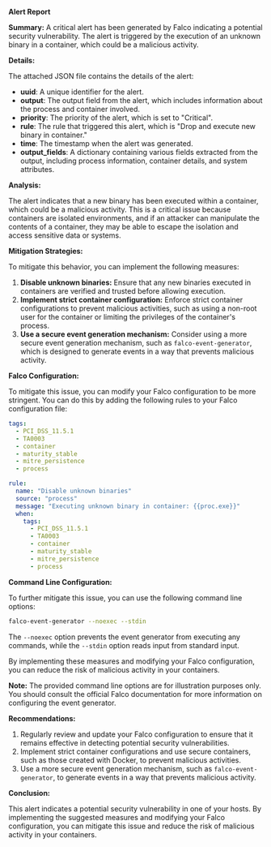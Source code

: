 **Alert Report**

**Summary:**
A critical alert has been generated by Falco indicating a potential security vulnerability. The alert is triggered by the execution of an unknown binary in a container, which could be a malicious activity.

**Details:**

The attached JSON file contains the details of the alert:

*   **uuid**: A unique identifier for the alert.
*   **output**: The output field from the alert, which includes information about the process and container involved.
*   **priority**: The priority of the alert, which is set to "Critical".
*   **rule**: The rule that triggered this alert, which is "Drop and execute new binary in container."
*   **time**: The timestamp when the alert was generated.
*   **output_fields**: A dictionary containing various fields extracted from the output, including process information, container details, and system attributes.

**Analysis:**

The alert indicates that a new binary has been executed within a container, which could be a malicious activity. This is a critical issue because containers are isolated environments, and if an attacker can manipulate the contents of a container, they may be able to escape the isolation and access sensitive data or systems.

**Mitigation Strategies:**

To mitigate this behavior, you can implement the following measures:

1.  **Disable unknown binaries:** Ensure that any new binaries executed in containers are verified and trusted before allowing execution.
2.  **Implement strict container configuration:** Enforce strict container configurations to prevent malicious activities, such as using a non-root user for the container or limiting the privileges of the container's process.
3.  **Use a secure event generation mechanism:** Consider using a more secure event generation mechanism, such as `falco-event-generator`, which is designed to generate events in a way that prevents malicious activity.

**Falco Configuration:**

To mitigate this issue, you can modify your Falco configuration to be more stringent. You can do this by adding the following rules to your Falco configuration file:

```yml
tags:
  - PCI_DSS_11.5.1
  - TA0003
  - container
  - maturity_stable
  - mitre_persistence
  - process

rule:
  name: "Disable unknown binaries"
  source: "process"
  message: "Executing unknown binary in container: {{proc.exe}}"
  when:
    tags:
      - PCI_DSS_11.5.1
      - TA0003
      - container
      - maturity_stable
      - mitre_persistence
      - process
```

**Command Line Configuration:**

To further mitigate this issue, you can use the following command line options:

```bash
falco-event-generator --noexec --stdin
```

The `--noexec` option prevents the event generator from executing any commands, while the `--stdin` option reads input from standard input.

By implementing these measures and modifying your Falco configuration, you can reduce the risk of malicious activity in your containers.

**Note:** The provided command line options are for illustration purposes only. You should consult the official Falco documentation for more information on configuring the event generator.

**Recommendations:**

1.  Regularly review and update your Falco configuration to ensure that it remains effective in detecting potential security vulnerabilities.
2.  Implement strict container configurations and use secure containers, such as those created with Docker, to prevent malicious activities.
3.  Use a more secure event generation mechanism, such as `falco-event-generator`, to generate events in a way that prevents malicious activity.

**Conclusion:**

This alert indicates a potential security vulnerability in one of your hosts. By implementing the suggested measures and modifying your Falco configuration, you can mitigate this issue and reduce the risk of malicious activity in your containers.


